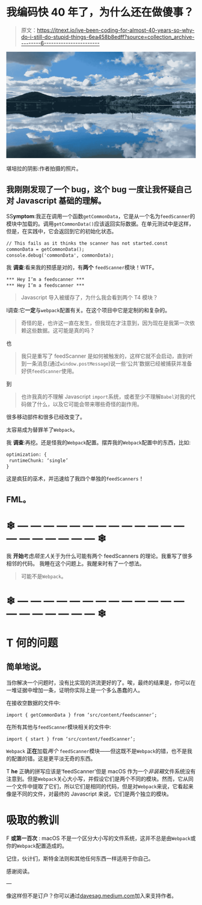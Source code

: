 # 我编码快 40 年了，为什么还在做傻事？

> 原文：<https://itnext.io/ive-been-coding-for-almost-40-years-so-why-do-i-still-do-stupid-things-6ea458b8edff?source=collection_archive---------6----------------------->

![](img/c04f4c3243dfdbaf73cdf73a23b2c218.png)

堪培拉的阴影:作者拍摄的照片。

## 我刚刚发现了一个 bug，这个 bug 一度让我怀疑自己对 Javascript 基础的理解。

SS**ymptom**:我正在调用一个函数`getCommonData`，它是从一个名为`feedScanner`的模块中加载的。调用`getCommonData()`应该返回实际数据。在单元测试中是这样，但是，在实践中，它会返回到它的初始化状态。

```
// This fails as it thinks the scanner has not started.const commonData = getCommonData();
console.debug('commonData', commonData);
```

我 **调查**:看来我的预感是对的，有**两个** `feedScanner`模块！WTF。

```
*** Hey I’m a feedscanner ***
*** Hey I’m a feedscanner ***
```

> Javascript 导入被缓存了，为什么我会看到两个 T4 模块？

I调查:它**一定**与`webpack`配置有关。在这个项目中它是定制的和复杂的。

> 奇怪的是，也许这一直在发生，但我现在才注意到，因为现在是我第一次依赖这些数据。这可能是真的吗？

也

> 我只是重写了 feedScanner 是如何被触发的，这样它就不会启动，直到听到一条消息(通过`window.postMessage`)说一些‘公共’数据已经被捕获并准备好供`feedScanner`使用。

到

> 也许我真的不理解 Javascript `import`系统，或者至少不理解`Babel`对我的代码做了什么，以及它可能会带来哪些奇怪的副作用。

很多移动部件和很多已经改变了。

太容易成为替罪羊了`Webpack`。

我 **调查**:再挖。还是怪我的`Webpack`配置。摆弄我的`Webpack`配置中的东西，比如:

```
optimization: {
 runtimeChunk: ‘single’
}
```

这是疯狂的巫术，并迅速给了我四个单独的`feedScanners`！

## FML。

# ❄︎ — — — — — — — — — — — — — — — — — — — — ❄︎

我 **开始**考虑*陌生人*关于为什么可能有两个 feedScanners 的理论。我重写了很多相邻的代码。
我睡在这个问题上。我醒来时有了一个想法。

> 可能不是`Webpack`。

# ❄︎ — — — — — — — — — — — — — — — — — — — — ❄︎

# T 何的问题

## 简单地说。

当你解决一个问题时，没有比实现的洪流更好的了。唉，最终的结果是，你可以在一堆证据中增加一条，证明你实际上是一个多么愚蠢的人。

在接收空数据的文件中:

```
import { getCommonData } from ‘src/content/feedscanner’;
```

在所有其他与`feedScanner`模块相关的文件中:

```
import { start } from ‘src/content/feedScanner’;
```

`Webpack` **正在**加载*两个* `feedScanner`模块——但这既不是`Webpack`的错，也不是我的配置的错。这是更平淡无奇的东西。

T **he** 正确的拼写应该是‘feedScanner’但是 macOS 作为一个*非装箱*文件系统没有注意到。但是`Webpack`关心大小写，并假设它们是两个不同的模块。然而，它从同一个文件中提取了它们，所以它们是相同的代码，但是对`Webpack`来说，它看起来像是不同的文件，对最终的 Javascript 来说，它们是两个独立的模块。

# 吸取的教训

F **或第一百次** : macOS 不是一个区分大小写的文件系统，这并不总是由`Webpack`或你的`Webpack`配置造成的。

记住，伙计们，斯特金法则和其他任何东西一样适用于你自己。

感谢阅读。

—

像这样但不是订户？你可以通过[davesag.medium.com](https://davesag.medium.com/membership)加入来支持作者。